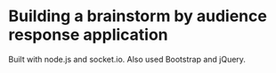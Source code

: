 Building a brainstorm by audience response application 
=======================

Built with node.js and socket.io. Also used Bootstrap and jQuery.
